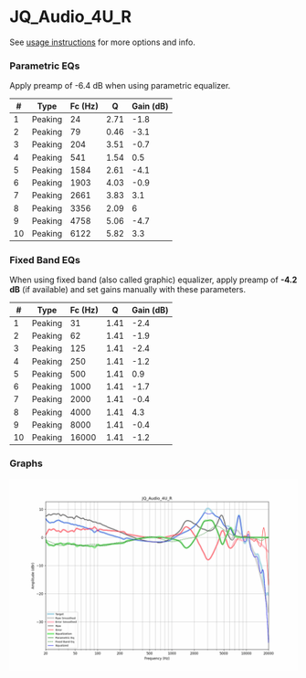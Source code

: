 # JQ_Audio_4U_R
See [usage instructions](https://github.com/jaakkopasanen/AutoEq#usage) for more options and info.

### Parametric EQs
Apply preamp of -6.4 dB when using parametric equalizer.

|   # | Type    |   Fc (Hz) |    Q |   Gain (dB) |
|-----|---------|-----------|------|-------------|
|   1 | Peaking |        24 | 2.71 |        -1.8 |
|   2 | Peaking |        79 | 0.46 |        -3.1 |
|   3 | Peaking |       204 | 3.51 |        -0.7 |
|   4 | Peaking |       541 | 1.54 |         0.5 |
|   5 | Peaking |      1584 | 2.61 |        -4.1 |
|   6 | Peaking |      1903 | 4.03 |        -0.9 |
|   7 | Peaking |      2661 | 3.83 |         3.1 |
|   8 | Peaking |      3356 | 2.09 |         6   |
|   9 | Peaking |      4758 | 5.06 |        -4.7 |
|  10 | Peaking |      6122 | 5.82 |         3.3 |

### Fixed Band EQs
When using fixed band (also called graphic) equalizer, apply preamp of **-4.2 dB** (if available) and set gains manually with these parameters.

|   # | Type    |   Fc (Hz) |    Q |   Gain (dB) |
|-----|---------|-----------|------|-------------|
|   1 | Peaking |        31 | 1.41 |        -2.4 |
|   2 | Peaking |        62 | 1.41 |        -1.9 |
|   3 | Peaking |       125 | 1.41 |        -2.4 |
|   4 | Peaking |       250 | 1.41 |        -1.2 |
|   5 | Peaking |       500 | 1.41 |         0.9 |
|   6 | Peaking |      1000 | 1.41 |        -1.7 |
|   7 | Peaking |      2000 | 1.41 |        -0.4 |
|   8 | Peaking |      4000 | 1.41 |         4.3 |
|   9 | Peaking |      8000 | 1.41 |        -0.4 |
|  10 | Peaking |     16000 | 1.41 |        -1.2 |

### Graphs
![](./JQ_Audio_4U_R.png)
